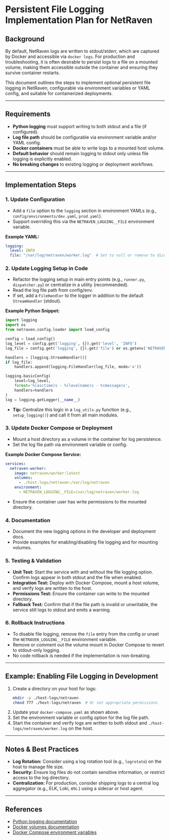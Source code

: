 # Persistent File Logging Implementation Plan for NetRaven

## Background

By default, NetRaven logs are written to stdout/stderr, which are captured by Docker and accessible via `docker logs`. For production and troubleshooting, it is often desirable to persist logs to a file on a mounted volume, making them accessible outside the container and ensuring they survive container restarts.

This document outlines the steps to implement optional persistent file logging in NetRaven, configurable via environment variables or YAML config, and suitable for containerized deployments.

---

## Requirements

- **Python logging** must support writing to both stdout and a file (if configured).
- **Log file path** should be configurable via environment variable and/or YAML config.
- **Docker containers** must be able to write logs to a mounted host volume.
- **Default behavior** should remain logging to stdout only unless file logging is explicitly enabled.
- **No breaking changes** to existing logging or deployment workflows.

---

## Implementation Steps

### 1. Update Configuration

- Add a `file` option to the `logging` section in environment YAMLs (e.g., `config/environments/dev.yaml`, `prod.yaml`).
- Support overriding this via the `NETRAVEN_LOGGING__FILE` environment variable.

**Example YAML:**
```yaml
logging:
  level: INFO
  file: "/var/log/netraven/worker.log"  # Set to null or remove to disable file logging
```

### 2. Update Logging Setup in Code

- Refactor the logging setup in main entry points (e.g., `runner.py`, `dispatcher.py`) or centralize in a utility (recommended).
- Read the log file path from config/env.
- If set, add a `FileHandler` to the logger in addition to the default `StreamHandler` (stdout).

**Example Python Snippet:**
```python
import logging
import os
from netraven.config.loader import load_config

config = load_config()
log_level = config.get('logging', {}).get('level', 'INFO')
log_file = config.get('logging', {}).get('file') or os.getenv('NETRAVEN_LOGGING__FILE')

handlers = [logging.StreamHandler()]
if log_file:
    handlers.append(logging.FileHandler(log_file, mode='a'))

logging.basicConfig(
    level=log_level,
    format='%(asctime)s - %(levelname)s - %(message)s',
    handlers=handlers
)
log = logging.getLogger(__name__)
```

- **Tip:** Centralize this logic in a `log_utils.py` function (e.g., `setup_logging()`) and call it from all main modules.

### 3. Update Docker Compose or Deployment

- Mount a host directory as a volume in the container for log persistence.
- Set the log file path via environment variable or config.

**Example Docker Compose Service:**
```yaml
services:
  netraven-worker:
    image: netraven/worker:latest
    volumes:
      - ./host-logs/netraven:/var/log/netraven
    environment:
      - NETRAVEN_LOGGING__FILE=/var/log/netraven/worker.log
```

- Ensure the container user has write permissions to the mounted directory.

### 4. Documentation

- Document the new logging options in the developer and deployment docs.
- Provide examples for enabling/disabling file logging and for mounting volumes.

### 5. Testing & Validation

- **Unit Test:** Start the service with and without the file logging option. Confirm logs appear in both stdout and the file when enabled.
- **Integration Test:** Deploy with Docker Compose, mount a host volume, and verify logs are written to the host.
- **Permissions Test:** Ensure the container can write to the mounted directory.
- **Fallback Test:** Confirm that if the file path is invalid or unwritable, the service still logs to stdout and emits a warning.

### 6. Rollback Instructions

- To disable file logging, remove the `file` entry from the config or unset the `NETRAVEN_LOGGING__FILE` environment variable.
- Remove or comment out the volume mount in Docker Compose to revert to stdout-only logging.
- No code rollback is needed if the implementation is non-breaking.

---

## Example: Enabling File Logging in Development

1. Create a directory on your host for logs:
   ```bash
   mkdir -p ./host-logs/netraven
   chmod 777 ./host-logs/netraven  # Or set appropriate permissions
   ```
2. Update your `docker-compose.yaml` as shown above.
3. Set the environment variable or config option for the log file path.
4. Start the container and verify logs are written to both stdout and `./host-logs/netraven/worker.log` on the host.

---

## Notes & Best Practices

- **Log Rotation:** Consider using a log rotation tool (e.g., `logrotate`) on the host to manage file size.
- **Security:** Ensure log files do not contain sensitive information, or restrict access to the log directory.
- **Centralization:** For production, consider shipping logs to a central log aggregator (e.g., ELK, Loki, etc.) using a sidecar or host agent.

---

## References
- [Python logging documentation](https://docs.python.org/3/library/logging.html)
- [Docker volumes documentation](https://docs.docker.com/storage/volumes/)
- [Docker Compose environment variables](https://docs.docker.com/compose/environment-variables/) 